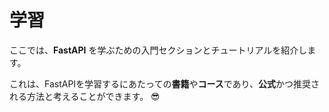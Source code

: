 # 学習

ここでは、**FastAPI** を学ぶための入門セクションとチュートリアルを紹介します。

これは、FastAPIを学習するにあたっての**書籍**や**コース**であり、**公式**かつ推奨される方法と考えることができます。 😎

